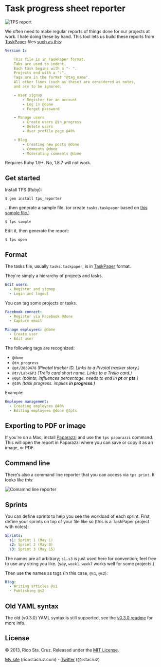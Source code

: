 # Task progress sheet reporter

![TPS report](http://i.imgur.com/AA7LNTR.png)

We often need to make regular reports of things done for our projects at work. I
hate doing these by hand. This tool lets us build these reports from [TaskPaper] 
files [such as this][sample]:

``` yaml
Version 1:

	This file is in TaskPaper format.
	Tabs are used to indent.
	Each task begins with a "- ".
	Projects end with a ":".
	Tags are in the format "@tag_name".
	All other lines (such as these) are considered as notes,
	and are to be ignored.

	- User signup
		- Register for an account
		- Log in @done
		- Forget password

	- Manage users
		- Create users @in_progress
		- Delete users
		- User profile page @40%

	- Blog
		- Creating new posts @done
		- Comments @done
		- Moderating comments @done
```

Requires Ruby 1.9+. No, 1.8.7 will not work.

Get started
-----------

Install TPS (Ruby):

    $ gem install tps_reporter

...then generate a sample file. (or create `tasks.taskpaper` based on [this sample
file.][sample])

    $ tps sample

Edit it, then generate the report:

    $ tps open

[sample]: https://github.com/rstacruz/tps_reporter/blob/master/data/sample.taskpaper

Format
------

The tasks file, usually `tasks.taskpaper`, is in [TaskPaper] format. 

They're simply a hierarchy of projects and tasks.

``` yaml
Edit users:
  - Register and signup
  - Login and logout
```

You can tag some projects or tasks.

``` yaml
Facebook connect:
  - Register via Facebook @done
  - Capture email

Manage employees: @done
  - Create user
  - Edit user
```

The following tags are recognized:

 - `@done`
 - `@in_progress`
 - `@pt/2839478` *(Pivotal tracker ID. Links to a Pivotal tracker story.)*
 - `@tr/LabxGP3` *(Trello card short name. Links to a Trello card.)*
 - `@0pt` *(points; influences percentage. needs to end in __pt__ or __pts__.)*
 - `@10%` *(task progress. implies __in progress__.)*

Example:

``` yaml
Employee management:
  - Creating employees @40%
  - Editing employees @done @2pts
```

Exporting to PDF or image
-------------------------

If you're on a Mac, install [Paparazzi](http://derailer.org/paparazzi)
and use the `tps paparazzi` command. This will open the report in Paparazzi
where you can save or copy it as an image, or PDF.

Command line
------------

There's also a command line reporter that you can access via `tps print`. It
looks like this:

![Comamnd line reporter][cli]

[cli]: https://img.skitch.com/20120204-ccb2guerhrjmj3rht3e4ies4ur.png

Sprints
-------

You can define sprints to help you see the workload of each sprint. First, 
define your sprints on top of your file like so (this is a TaskPaper project 
with notes):

``` yaml
Sprints:
  s1: Sprint 1 (May 1)
  s2: Sprint 2 (May 8)
  s3: Sprint 3 (May 15)
```

The names are all arbitrary; `s1`..`s3` is just used here for convention; feel
free to use any string you like. (say, `week1`..`week7` works well for some
projects.)

Then use the names as tags (in this case, `@s1`, `@s2`):

``` yaml
Blog:
  - Writing articles @s1
  - Publishing @s2
```


Old YAML syntax
---------------

The old (v0.3.0) YAML syntax is still supported, see the [v0.3.0 readme] for 
more info.

License
-------

© 2013, Rico Sta. Cruz. Released under the [MIT License].

[My site](http://ricostacruz.com) (ricostacruz.com) -
[Twitter](http://twitter.com/rstacruz) (@rstacruz)

[v0.3.0 readme]: http://github.com/rstacruz/tps_reporter/blob/v0.3.0/README.md
[TaskPaper]: http://www.hogbaysoftware.com/products/taskpaper
[MIT License]: http://www.opensource.org/licenses/mit-license.php
